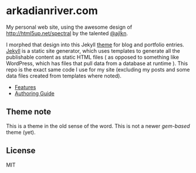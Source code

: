 # arkadianriver.com

My personal web site, using the awesome design of http://html5up.net/spectral by
the talented [@ajlkn](http://twitter.com/ajlkn).


I morphed that design into this Jekyll [theme](#theme-note) for blog and portfolio entries.
[Jekyll](https://jekyllrb.com) is a static site generator, which
uses templates to generate all the publishable content as static
HTML files ( as opposed to something like WordPress, which has files that pull
data from a database at runtime ).
This repo is the exact same code I use for my site (excluding my posts and
some data files created from templates where noted).


- [Features](https://arkadianriver.github.io/arkadianriver.com/topics/user-guide/features.html)
- [Authoring Guide](https://arkadianriver.github.io/arkadianriver.com/topics/user-guide/)

## Theme note
This is a theme in the old sense of the word. This is not a newer _gem-based_ theme (yet).

## License

MIT

